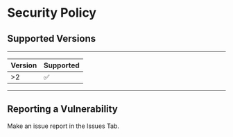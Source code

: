 # Security Policy

## Supported Versions
________________________________
| Version | Supported          |
| ------- | ------------------ |
| >2       | :white_check_mark: |
________________________________

## Reporting a Vulnerability

Make an issue report in the Issues Tab.
